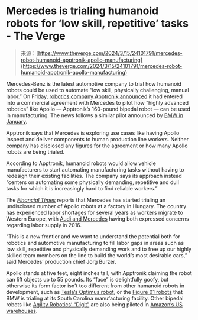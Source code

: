 <!--yml
category: 未分类
date: 2024-05-27 14:58:20
-->

# Mercedes is trialing humanoid robots for ‘low skill, repetitive’ tasks - The Verge

> 来源：[https://www.theverge.com/2024/3/15/24101791/mercedes-robot-humanoid-apptronik-apollo-manufacturing](https://www.theverge.com/2024/3/15/24101791/mercedes-robot-humanoid-apptronik-apollo-manufacturing)

Mercedes-Benz is the latest automotive company to trial how humanoid robots could be used to automate “low skill, physically challenging, manual labor.” On Friday, [robotics company Apptronik announced](https://www.prnewswire.com/news-releases/apptronik-and-mercedes-benz-enter-commercial-agreement-that-will-pilot-apptroniks-apollo-humanoid-robot-in-mercedes-benz-manufacturing-facilities-302089972.html) it had entered into a commercial agreement with Mercedes to pilot how “highly advanced robotics” like Apollo — Apptronik’s 160-pound bipedal robot — can be used in manufacturing. The news follows a similar pilot announced by [BMW in January](/2024/1/18/24043065/bmw-figure-robotics-humanoid-robot-workers-deployment).

Apptronik says that Mercedes is exploring use cases like having Apollo inspect and deliver components to human production line workers. Neither company has disclosed any figures for the agreement or how many Apollo robots are being trialed. 

According to Apptronik, humanoid robots would allow vehicle manufacturers to start automating manufacturing tasks without having to redesign their existing facilities. The company says its approach instead “centers on automating some physically demanding, repetitive and dull tasks for which it is increasingly hard to find reliable workers.”

The [*Financial Times*](https://www.ft.com/content/0dd1227c-0971-4d90-960e-5aef7f18ee48) reports that Mercedes has started trialing an undisclosed number of Apollo robots at a factory in Hungary. The country has experienced labor shortages for several years as workers migrate to Western Europe, with [Audi and Mercedes](https://europe.autonews.com/article/20161019/ANE/161019840/audi-mercedes-face-labor-shortage-in-hungary) having both expressed concerns regarding labor supply in 2016\.

“This is a new frontier and we want to understand the potential both for robotics and automotive manufacturing to fill labor gaps in areas such as low skill, repetitive and physically demanding work and to free up our highly skilled team members on the line to build the world’s most desirable cars,” said Mercedes’ production chief Jörg Burzer.

Apollo stands at five feet, eight inches tall, with Apptronik claiming the robot can lift objects up to 55 pounds. Its “face” is delightfully goofy, but otherwise its form factor isn’t too different from other humanoid robots in development, such as [Tesla’s Optimus robot](/2023/5/16/23726139/tesla-robot-update-video-shareholder-meeting), or the [Figure 01 robots](/2024/1/18/24043065/bmw-figure-robotics-humanoid-robot-workers-deployment) that BMW is trialing at its South Carolina manufacturing facility. Other bipedal robots like [Agility Robotics’ “Digit”](/2023/3/20/23648343/agility-robotics-digit-next-gen-bipedal-bot) are also being piloted in [Amazon’s US warehouses](/2023/10/18/23922202/amazon-robots-sorting-machines-sequoia-warehouse).